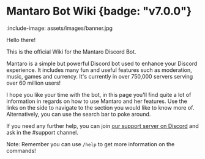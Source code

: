 # Mantaro Bot Wiki {badge: "v7.0.0"}

:include-image: assets/images/banner.jpg 

Hello there!

This is the official Wiki for the Mantaro Discord Bot. 
 
Mantaro is a simple but powerful Discord bot used to enhance your Discord experience. It includes many fun and useful features such as moderation, music, games and currency. It's currently in over 750,000 servers serving over 60 million users!

I hope you like your time with the bot, in this page you'll find quite a lot of information in regards on how to use Mantaro and her features.
Use the links on the side  to navigate to the section you would like to know more of. Alternatively, you can use the search bar to poke around.

If you need any further help, you can join [our support server on Discord](https://support.mantaro.site) and ask in the #support channel.

Note: Remember you can use `/help` to get more information on the commands!
